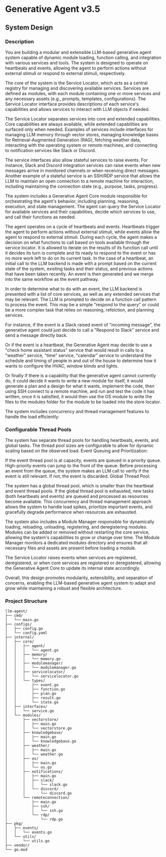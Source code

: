 # Generative Agent v3.5

## System Design

### Description

You are building a modular and extensible LLM-based generative agent system capable of dynamic module loading, function calling, and integration with various services and tools. The system is designed to operate on heartbeats and events, allowing the agent to perform actions without external stimuli or respond to external stimuli, respectively.

The core of the system is the Service Locator, which acts as a central registry for managing and discovering available services. Services are defined as modules, with each module containing one or more services and any necessary assets (e.g., prompts, templates, configurations). The Service Locator interface provides descriptions of each service's capabilities and allows services to interact with LLM objects if needed.

The Service Locator separates services into core and extended capabilities. Core capabilities are always available, while extended capabilities are surfaced only when needed. Examples of services include interfaces for managing LLM memory through vector stores, managing knowledge bases for Retrieval-Augmented Generation (RAG), fetching weather data, interacting with the operating system or remote machines, and connecting to notification services like Slack or Discord.

The service interfaces also allow stateful services to raise events. For instance, Slack and Discord integration services can raise events when new messages arrive in monitored channels or when receiving direct messages. Another example of a stateful service is an SSH/RDP service that allows the LLM to maintain an open connection to a remote machine for interaction, including maintaining the connection state (e.g., purpose, tasks, progress).

The system includes a Generative Agent Core module responsible for orchestrating the agent's behavior, including planning, reasoning, execution, and state management. The agent can query the Service Locator for available services and their capabilities, decide which services to use, and call their functions as needed.

The agent operates on a cycle of heartbeats and events. Heartbeats trigger the agent to perform actions without external stimuli, while events allow the agent to respond to external stimuli. During each cycle, the agent makes a decision on what functions to call based on tools available through the service locator. It is allowed to iterate on the results of its function call until it decides its turn is complete and its ready to respond to the event or has no more work left to do on its current task. In the case of a heartbeat, an initial call to the LLM backend is made with a prompt based on the current state of the system, existing tasks and their status, and previous actions that have been taken recently. An event is then generated and we merge into the same workflow as the event pathway.

In order to determine what to do with an event, the LLM backend is presented with a list of core services, as well as any extended services that may be relevant. The LLM is prompted to decide on a function call pattern to process the event. This may be a simple "respond to the query" or could be a more complex task that relies on reasoning, refelction, and planning services.

For instance, if the event is a Slack raised event of "incoming message", the generative agent could just decide to call a "Respond to Slack" service and send a message directly back.

Or if the event is a heartbeat, the Generative Agent may decide to use a "check home assistant status" service that would result in calls to a "weather" service, "time" service, "calendar" service to understand the schedule and timing of people in and out of the house to determine how it wants to configure the HVAC, window blinds and lights.

Or finally if there is a capability that the generative agent cannot currently do, it could decide it wants to write a new module for itself, it would generate a plan and a design for what it wants, implement the code, then using SSH connect to a remote machine, and run and test the code it has written, once it is satisfied, it would then use the OS module to write the files to the modules folder for the module to be loaded into the store locator.

The system includes concurrency and thread management features to handle the load efficiently:

### Configurable Thread Pools

The system has separate thread pools for handling heartbeats, events, and global tasks. The thread pool sizes are configurable to allow for dynamic scaling based on the observed load. Event Queuing and Prioritization:

If the event thread pool is at capacity, events are queued in a priority queue. High-priority events can jump to the front of the queue. Before processing an event from the queue, the system makes an LLM call to verify if the event is still relevant. If not, the event is discarded. Global Thread Pool:

The system has a global thread pool, which is smaller than the heartbeat and event thread pools. If the global thread pool is exhausted, new tasks (both heartbeats and events) are queued and processed as resources become available. This concurrency and thread management approach allows the system to handle load spikes, prioritize important events, and gracefully degrade performance when resources are exhausted.

The system also includes a Module Manager responsible for dynamically loading, reloading, unloading, registering, and deregistering modules. Modules can be added or removed without restarting the core service, allowing the system's capabilities to grow or change over time. The Module Manager monitors a dedicated modules directory and ensures that all necessary files and assets are present before loading a module.

The Service Locator raises events when services are registered, deregistered, or when core services are registered or deregistered, allowing the Generative Agent Core to update its internal state accordingly.

Overall, this design promotes modularity, extensibility, and separation of concerns, enabling the LLM-based generative agent system to adapt and grow while maintaining a robust and flexible architecture.

### **Project Structure**

```
llm-agent/
├── cmd/
│   └── main.go
├── configs/
│   ├── config.go
│   └── config.yaml
├── internal/
│   ├── core/
│   │   ├── agent/
│   │   │   └── agent.go
│   │   ├── memory/
│   │   │   └── memory.go
│   │   ├── modulemanager/
│   │   │   └── modulemanager.go
│   │   ├── servicelocator/
│   │   │   └── servicelocator.go
│   │   └── types/
│   │       ├── event.go
│   │       ├── function.go
│   │       ├── plan.go
│   │       ├── result.go
│   │       └── state.go
│   ├── interfaces/
│   │   └── service.go
│   └── modules/
│       ├── vectorstore/
│       │   ├── main.go
│       │   └── vectorstore.go
│       ├── knowledgebase/
│       │   ├── main.go
│       │   └── knowledgebase.go
│       ├── weather/
│       │   ├── main.go
│       │   └── weather.go
│       ├── os/
│       │   ├── main.go
│       │   └── os.go
│       ├── notifications/
│       │   ├── main.go
│       │   ├── slack/
│       │   │   └── slack.go
│       │   └── discord/
│       │       └── discord.go
│       └── remoteconnection/
│           ├── main.go
│           ├── ssh/
│           │   └── ssh.go
│           └── rdp/
│               └── rdp.go
├── pkg/
│   ├── events/
│   │   └── events.go
│   └── utils/
│       └── utils.go
├── vendor/
└── go.mod
```
